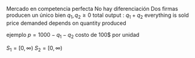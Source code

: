 Mercado en competencia perfecta
No hay diferenciación
Dos firmas producen un único bien
$q_{1},q_{2}\geq 0$
total output : $q_{1}+q_{2}$
everything is sold
price demanded depends on quantity produced

ejemplo
$p=1000-q_{1}-q_{2}$
costo de 100$ por unidad

$S_{1}=[0,\infty)$
$S_{2}=[0,\infty)$
